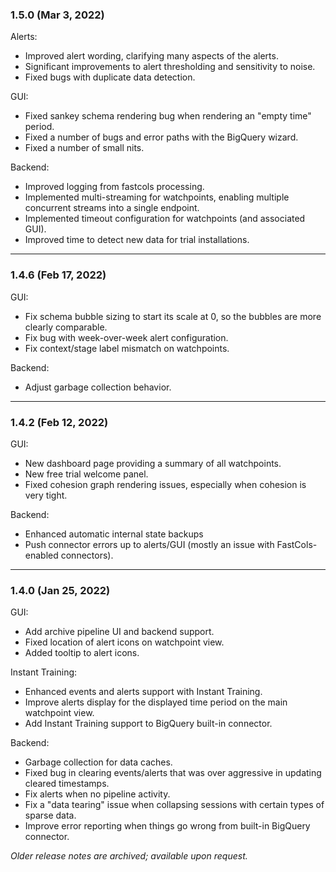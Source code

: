 ### 1.5.0 (Mar 3, 2022)
Alerts:
* Improved alert wording, clarifying many aspects of the alerts.
* Significant improvements to alert thresholding and sensitivity to noise.
* Fixed bugs with duplicate data detection.

GUI:
* Fixed sankey schema rendering bug when rendering an "empty time" period.
* Fixed a number of bugs and error paths with the BigQuery wizard.
* Fixed a number of small nits.

Backend:
* Improved logging from fastcols processing.
* Implemented multi-streaming for watchpoints, enabling multiple concurrent streams into a single endpoint.
* Implemented timeout configuration for watchpoints (and associated GUI).
* Improved time to detect new data for trial installations.
___

### 1.4.6 (Feb 17, 2022)
GUI:
* Fix schema bubble sizing to start its scale at 0, so the bubbles are more clearly comparable.
* Fix bug with week-over-week alert configuration.
* Fix context/stage label mismatch on watchpoints.

Backend:
* Adjust garbage collection behavior.
___

### 1.4.2 (Feb 12, 2022)
GUI:
* New dashboard page providing a summary of all watchpoints.
* New free trial welcome panel.
* Fixed cohesion graph rendering issues, especially when cohesion is very tight.

Backend:
* Enhanced automatic internal state backups
* Push connector errors up to alerts/GUI (mostly an issue with FastCols-enabled connectors).
___

### 1.4.0 (Jan 25, 2022)
GUI:
* Add archive pipeline UI and backend support.
* Fixed location of alert icons on watchpoint view.
* Added tooltip to alert icons.

Instant Training:
* Enhanced events and alerts support with Instant Training.
* Improve alerts display for the displayed time period on the main watchpoint view.
* Add Instant Training support to BigQuery built-in connector.

Backend:
* Garbage collection for data caches.
* Fixed bug in clearing events/alerts that was over aggressive in updating cleared timestamps.
* Fix alerts when no pipeline activity.
* Fix a "data tearing" issue when collapsing sessions with certain types of sparse data.
* Improve error reporting when things go wrong from built-in BigQuery connector.


_Older release notes are archived; available upon request._
